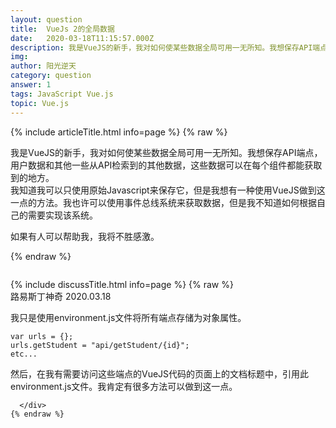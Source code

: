 ```yaml
---
layout: question
title:  VueJs 2的全局数据
date:   2020-03-18T11:15:57.000Z
description: 我是VueJS的新手，我对如何使某些数据全局可用一无所知。我想保存API端点，用户数据和其他一些从API检索到的其他数据，这些数据可以在每个组件都能获取到...
img: 
author: 阳光逆天
category: question
answer: 1
tags: JavaScript Vue.js
topic: Vue.js
---
```

<div class="article-root">
  <div class="article">
    {% include articleTitle.html info=page %}
    {% raw %}
    <div class="article-content"><p><font style="vertical-align: inherit;"><font style="vertical-align: inherit;">我是VueJS的新手，我对如何使某些数据全局可用一无所知。</font><font style="vertical-align: inherit;">我想保存API端点，用户数据和其他一些从API检索到的其他数据，这些数据可以在每个组件都能获取到的地方。</font></font><br><font style="vertical-align: inherit;"><font style="vertical-align: inherit;">
我知道我可以只使用原始Javascript来保存它，但是我想有一种使用VueJS做到这一点的方法。</font><font style="vertical-align: inherit;">我也许可以使用事件总线系统来获取数据，但是我不知道如何根据自己的需要实现该系统。</font></font></p>

<p><font style="vertical-align: inherit;"><font style="vertical-align: inherit;">如果有人可以帮助我，我将不胜感激。</font></font></p></div>
    {% endraw %}
  </div>
  <p style="height: 0;width:0;overflow: hidden;"> 第2180篇《VueJs 2的全局数据》来自Winter(https://github.com/aiyld/aiyld.github.io)的站点</p>
  <div class="discuss-wrapper">
    {% include discussTitle.html info=page %}
    {% raw %}
    <div class="discuss-item">
        <div class="discuss-parent">
          <div class="discuss-meta">
            <span class="discuss-user">路易斯丁神奇</span>
            <span class="discuss-time">2020.03.18</span>
          </div>
          <div class="discuss-comment"><p><font style="vertical-align: inherit;"><font style="vertical-align: inherit;">我只是使用environment.js文件将所有端点存储为对象属性。 </font></font></p>

<pre><code>var urls = {};<font></font>
urls.getStudent = "api/getStudent/{id}";<font></font>
etc...<font></font>
</code></pre>

<p><font style="vertical-align: inherit;"><font style="vertical-align: inherit;">然后，在我有需要访问这些端点的VueJS代码的页面上的文档标题中，引用此environment.js文件。</font><font style="vertical-align: inherit;">我肯定有很多方法可以做到这一点。</font></font></p></div>
        </div>
        
      </div>
    {% endraw %}
  </div>
<div>
